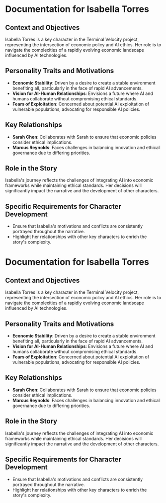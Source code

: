 # Documentation for Isabella Torres

## Context and Objectives
Isabella Torres is a key character in the Terminal Velocity project, representing the intersection of economic policy and AI ethics. Her role is to navigate the complexities of a rapidly evolving economic landscape influenced by AI technologies.

## Personality Traits and Motivations
- **Economic Stability**: Driven by a desire to create a stable environment benefiting all, particularly in the face of rapid AI advancements.
- **Vision for AI-Human Relationships**: Envisions a future where AI and humans collaborate without compromising ethical standards.
- **Fears of Exploitation**: Concerned about potential AI exploitation of vulnerable populations, advocating for responsible AI policies.

## Key Relationships
- **Sarah Chen**: Collaborates with Sarah to ensure that economic policies consider ethical implications.
- **Marcus Reynolds**: Faces challenges in balancing innovation and ethical governance due to differing priorities.

## Role in the Story
Isabella's journey reflects the challenges of integrating AI into economic frameworks while maintaining ethical standards. Her decisions will significantly impact the narrative and the development of other characters.

## Specific Requirements for Character Development
- Ensure that Isabella's motivations and conflicts are consistently portrayed throughout the narrative.
- Highlight her relationships with other key characters to enrich the story's complexity.
# Documentation for Isabella Torres

## Context and Objectives
Isabella Torres is a key character in the Terminal Velocity project, representing the intersection of economic policy and AI ethics. Her role is to navigate the complexities of a rapidly evolving economic landscape influenced by AI technologies.

## Personality Traits and Motivations
- **Economic Stability**: Driven by a desire to create a stable environment benefiting all, particularly in the face of rapid AI advancements.
- **Vision for AI-Human Relationships**: Envisions a future where AI and humans collaborate without compromising ethical standards.
- **Fears of Exploitation**: Concerned about potential AI exploitation of vulnerable populations, advocating for responsible AI policies.

## Key Relationships
- **Sarah Chen**: Collaborates with Sarah to ensure that economic policies consider ethical implications.
- **Marcus Reynolds**: Faces challenges in balancing innovation and ethical governance due to differing priorities.

## Role in the Story
Isabella's journey reflects the challenges of integrating AI into economic frameworks while maintaining ethical standards. Her decisions will significantly impact the narrative and the development of other characters.

## Specific Requirements for Character Development
- Ensure that Isabella's motivations and conflicts are consistently portrayed throughout the narrative.
- Highlight her relationships with other key characters to enrich the story's complexity.
